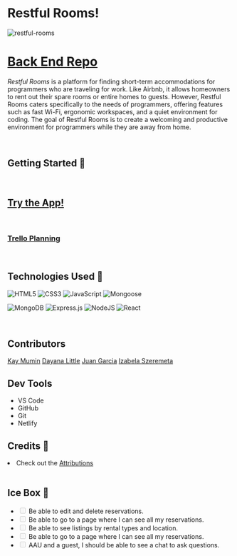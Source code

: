 <h1>Restful Rooms!</h1>


<img src="" alt="restful-rooms">

<h1>
<a href="https://github.com/izabela2279/restful-rooms-back-end" rel="nofollow">Back End Repo</a>
</h1>

<p>
<em>Restful Rooms</em> is a platform for finding short-term accommodations for programmers who are traveling for work. Like Airbnb, it allows homeowners to rent out their spare rooms or entire homes to guests. However, Restful Rooms caters specifically to the needs of programmers, offering features such as fast Wi-Fi, ergonomic workspaces, and a quiet environment for coding. The goal of Restful Rooms is to create a welcoming and productive environment for programmers while they are away from home.</p>

<br>
<h2>Getting Started 🚦</h2>
<br>

<h2>
<a href="https://restful-rooms.netlify.app/" rel="nofollow">Try the App!</a>
</h2>

<br>

<h3> 
<a href="https://trello.com/b/TlP5Zb3O/restful-rooms"> Trello Planning</a>
</h3>

<br>

<h2>Technologies Used 💾</h2>


![HTML5](https://img.shields.io/badge/html5-%23E34F26.svg?style=for-the-badge&logo=html5&logoColor=white)
![CSS3](https://img.shields.io/badge/css3-%231572B6.svg?style=for-the-badge&logo=css3&logoColor=white)
![JavaScript](https://img.shields.io/badge/javascript-%23323330.svg?style=for-the-badge&logo=javascript&logoColor=%23F7DF1E)
![Mongoose](https://miro.medium.com/max/98/1*rchG6FrxrvUsgxnfgoq8ow.webp)

![MongoDB](https://img.shields.io/badge/MongoDB-%234ea94b.svg?style=for-the-badge&logo=mongodb&logoColor=white)
![Express.js](https://img.shields.io/badge/express.js-%23404d59.svg?style=for-the-badge&logo=express&logoColor=%2361DAFB)
![NodeJS](https://img.shields.io/badge/node.js-6DA55F?style=for-the-badge&logo=node.js&logoColor=white)
![React](https://img.shields.io/badge/React-20232A?style=for-the-badge&logo=react&logoColor=61DAFB)


<br>

<h2>Contributors</h2>

<a href="https://github.com/Kay7531"> Kay Mumin</a>
<a href="https://github.com/dayanalittle"> Dayana Little</a>
<a href="https://github.com/juanm98"> Juan Garcia</a>
<a href="https://github.com/izabela2279"> Izabela Szeremeta</a>

<h2>Dev Tools</h2>

<ul>
<li>VS Code</li>
<li>GitHub</li>
<li>Git</li>
<li>Netlify</li>
</ul>

<h2>Credits 🙌</h2>
<li>
Check out the
<a href="">Attributions</a>
</li>

<br>

<h2>Ice Box 🧊</h2>

<ul class="contains-task-list">

<li class="task-list-item"><input type="checkbox" id disabled class="task-list-item-checkbox"> Be able to edit and delete reservations. </li>
<li class="task-list-item"><input type="checkbox" id disabled class="task-list-item-checkbox"> Be able to go to a page where I can see all my reservations. </li>
<li class="task-list-item"><input type="checkbox" id disabled class="task-list-item-checkbox"> Be able to see listings by rental types and location. </li>
<li class="task-list-item"><input type="checkbox" id disabled class="task-list-item-checkbox"> Be able to go to a page where I can see all my reservations. </li>
<li class="task-list-item"><input type="checkbox" id disabled class="task-list-item-checkbox"> AAU and a guest, I should be able to see a chat to ask questions. </li>
</ul>